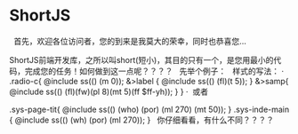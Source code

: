# ShortJS
 
首先，欢迎各位访问者，您的到来是我莫大的荣幸，同时也恭喜您...

ShortJS前端开发库，之所以叫short(短小)，其目的只有一个，是您用最小的代码，完成您的任务！如何做到这一点呢？？？？
 
先举个例子：
 
样式的写法：
·
.radio-c{
  @include ss(() (m 0));
  &>label {
    @include ss(() (fl)(t 5));
  }
  &>samp{
    @include ss(() (fl)(fw)(pl 8)(mt 5)(ff $ff-yh));
  }
}
· 
或者 

.sys-page-tit{
  @include ss(() (who) (por) (ml 270) (mt 50));
}
.sys-inde-main {
  @include ss(() (wh) (por) (ml 270));
}
 
你仔细看看，有什么不同？？？？
